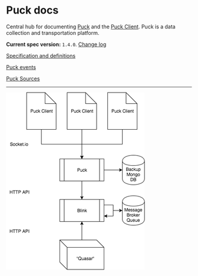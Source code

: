 # Puck docs
Central hub for documenting [Puck](https://github.com/DoSomething/puck) and the [Puck Client](https://github.com/DoSomething/puck-client). Puck is a data collection and transportation platform.

**Current spec version:** `1.4.0`. [Change log](./changelog.md)

[Specification and definitions](./spec.md)

[Puck events](./events.md)

[Puck Sources](./sources.md)

----

![](./puck.png)
